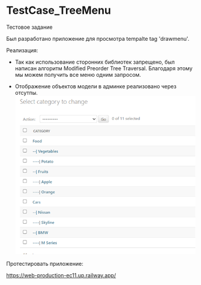 # TestCase_TreeMenu
Тестовое задание 

Был разработано приложение для просмотра tempalte tag 'drawmenu'.

Реализация:

* Так как использование сторонних библиотек запрещено, был написан алгоритм Modified Preorder Tree Traversal. Благодаря этому мы можем получить все меню одним запросом.

* Отображение объектов модели в админке реализовано через отсутпы.
![Иллюстрация к проекту](https://github.com/tantum-verde-forte/TestCase_TreeMenu/blob/master/Admin.PNG)



Протестировать приложение:

https://web-production-ec11.up.railway.app/
